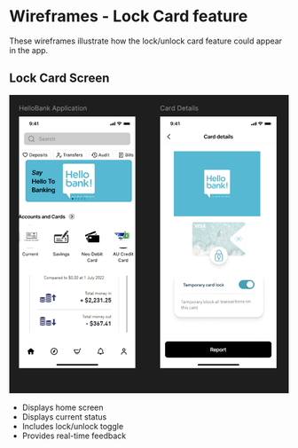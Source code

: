 # Wireframes - Lock Card feature

These wireframes illustrate how the lock/unlock card feature could appear in the app.

## Lock Card Screen

![Lock Screen](./lock-card-screen.png)

- Displays home screen
- Displays current status
- Includes lock/unlock toggle
- Provides real-time feedback

